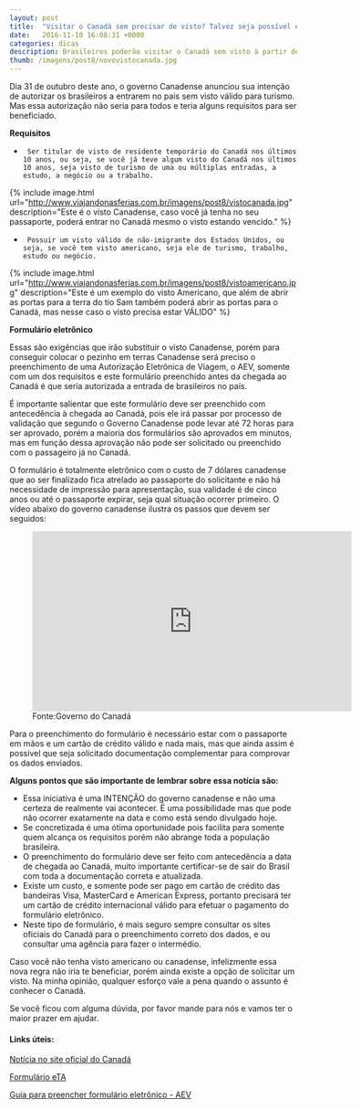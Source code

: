 ```yaml
---
layout: post
title:  "Visitar o Canadá sem precisar de visto? Talvez seja possível em 2017 "
date:   2016-11-10 16:08:31 +0000
categories: dicas
description: Brasileiros poderão visitar o Canadá sem visto à partir de 2017. Veja se você poderá se benefeciar nas possíveis novas regras.
thumb: /imagens/post8/novovistocanada.jpg
---
```


Dia 31 de outubro deste ano, o governo Canadense anunciou sua intenção de autorizar os brasileiros a entrarem no país sem visto válido para turismo. Mas essa autorização não seria para todos e teria alguns requisitos para ser beneficiado.


**Requisitos**


-      Ser titular de visto de residente temporário do Canadá nos últimos 10 anos, ou seja, se você já teve algum visto do Canadá nos últimos 10 anos, seja visto de turismo de uma ou múltiplas entradas, a estudo, a negócio ou a trabalho.

{% include image.html url="http://www.viajandonasferias.com.br/imagens/post8/vistocanada.jpg" description="Este é o visto Canadense, caso você já tenha no seu passaporte, poderá entrar no Canadá mesmo o visto estando vencido." %}

-      Possuir um visto válido de não-imigrante dos Estados Unidos, ou seja, se você tem visto americano, seja ele de turismo, trabalho, estudo ou negócio.

{% include image.html url="http://www.viajandonasferias.com.br/imagens/post8/vistoamericano.jpg" description="Este é um exemplo do visto Americano, que além de abrir as portas para a terra do tio Sam também poderá abrir as portas para o Canadá, mas nesse caso o visto precisa estar VÁLIDO" %}

**Formulário eletrônico**

Essas são exigências que irão substituir o visto Canadense, porém para conseguir colocar o pezinho em terras Canadense será preciso o preenchimento de uma Autorização Eletrônica de Viagem, o AEV, somente com um dos requisitos e este formulário preenchido antes da chegada ao Canadá é que seria autorizada a entrada de brasileiros no país.

É importante salientar que este formulário deve ser preenchido com antecedência à chegada ao Canadá, pois ele irá passar por processo de validação que segundo o Governo Canadense pode levar até 72 horas para ser aprovado, porém a maioria dos formulários são aprovados em minutos, mas em função dessa aprovação não pode ser solicitado ou preenchido com o passageiro já no Canadá.

O formulário é totalmente eletrônico com o custo de 7 dólares canadense que ao ser finalizado fica atrelado ao passaporte do solicitante e não há necessidade de impressão para apresentação, sua validade é de cinco anos ou até o passaporte expirar, seja qual situação ocorrer primeiro. O vídeo abaixo do governo canadense ilustra os passos que devem ser seguidos:

<figure class="image centered">
  <iframe width="560" height="315" src="https://www.youtube.com/embed/nS2beiBA1Mo" frameborder="0" allowfullscreen></iframe>
  <figcaption>Fonte:Governo do Canadá</figcaption>
</figure>

Para o preenchimento do formulário é necessário estar com o passaporte em mãos e um cartão de crédito válido e nada mais, mas que ainda assim é possível que seja solicitado documentação complementar para comprovar os dados enviados.

**Alguns pontos que são importante de lembrar sobre essa notícia são:**

- Essa iniciativa é uma INTENÇÃO do governo canadense e não uma certeza de realmente vai acontecer. É uma possibilidade mas que pode não ocorrer exatamente na data e como está sendo divulgado hoje.
- Se concretizada é uma ótima oportunidade pois facilita para somente quem alcança os requisitos porém não abrange toda a população brasileira.
- O preenchimento do formulário deve ser feito com antecedência a data de chegada ao Canadá, muito importante certificar-se de sair do Brasil com toda a documentação correta e atualizada.
- Existe um custo, e somente pode ser pago em cartão de crédito das bandeiras Visa, MasterCard e American Express, portanto precisará ter um cartão de crédito internacional válido para efetuar o pagamento do formulário eletrônico.
- Neste tipo de formulário, é mais seguro sempre consultar os sites oficiais do Canadá para o preenchimento correto dos dados, e ou consultar uma agência para fazer o intermédio.

Caso você não tenha visto americano ou canadense, infelizmente essa nova regra não iria te beneficiar, porém ainda existe a opção de solicitar um visto. Na minha opinião, qualquer esforço vale a pena quando o assunto é conhecer o Canadá.

Se você ficou com alguma dúvida, por favor mande para nós e vamos ter o maior prazer em ajudar.


#### Links úteis: ####
[Notícia no site oficial do Canadá](http://www.canadainternational.gc.ca/brazil-bresil/highlights-faits/2016/2016-11-01-ETA-AVE.aspx?lang=por)

[Formulário eTA](http://www.cic.gc.ca/english/visit/eta-start.asp)

[Guia para preencher formulário eletrônico - AEV](http://www.cic.gc.ca/english/pdf/eta/portuguese.pdf)

